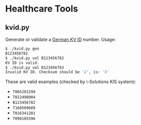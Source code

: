 # Healthcare Tools

## kvid.py

Generate or validate a [German KV ID](https://de.wikipedia.org/wiki/Krankenversichertennummer) number. Usage:

```bash
$ ./kvid.py gen
B123456782
$ ./kvid.py val B123456782
KV ID is valid.
$ ./kvid.py val B123456783
Invalid KV ID. Checksum should be '2', is: '3'
```

These are valid examples (checked by i-Solutions KIS system):

* `T065283299`
* `T022490904`
* `B123456782`
* `T160509689`
* `T016341281`
* `T098105596`
